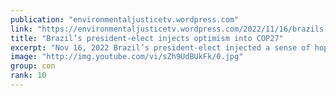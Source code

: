 ```yaml
---
publication: "environmentaljusticetv.wordpress.com"
link: "https://environmentaljusticetv.wordpress.com/2022/11/16/brazils-president-elect-injects-optimism-into-cop27/"
title: "Brazil’s president-elect injects optimism into COP27"
excerpt: "Nov 16, 2022 Brazil’s president-elect injected a sense of hope and optimism into COP27 with his appearance. Luiz Inácio Lula da Silva’s promise to put climate change issues at the top of his …"
image: "http://img.youtube.com/vi/sZh9UdBUkFk/0.jpg"
group: con
rank: 10
---
```


